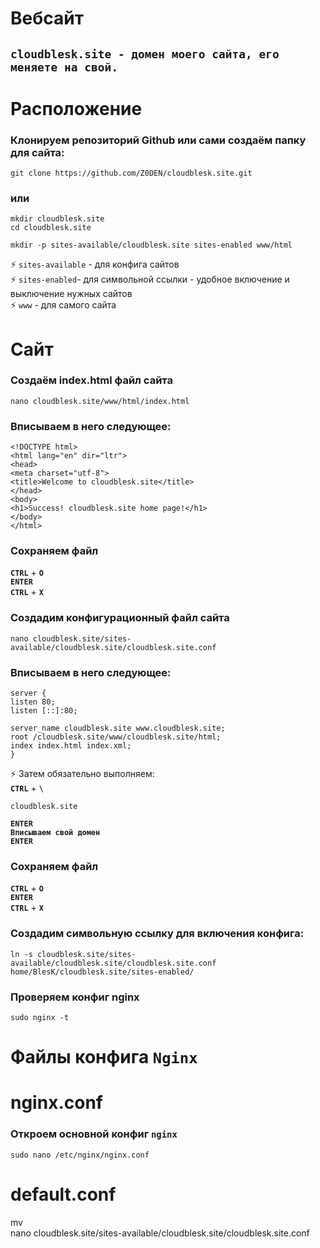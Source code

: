 # Вебсайт
## `cloudblesk.site - домен моего сайта, его меняете на свой.`
# Расположение
### Клонируем репозиторий Github или сами создаём папку для сайта:

```
git clone https://github.com/Z0DEN/cloudblesk.site.git
```
### или
```
mkdir cloudblesk.site
cd cloudblesk.site
```
```
mkdir -p sites-available/cloudblesk.site sites-enabled www/html
```
⚡ `sites-available` - для конфига сайтов  
⚡ `sites-enabled`- для символьной ссылки - удобное включение и выключение нужных сайтов  
⚡ `www` - для самого сайта
# Сайт
### Создаём index.html файл сайта

```
nano cloudblesk.site/www/html/index.html
```
### Вписываем в него следующее:
```
<!DOCTYPE html>
<html lang="en" dir="ltr">
<head>
<meta charset="utf-8">
<title>Welcome to cloudblesk.site</title>
</head>
<body>
<h1>Success! cloudblesk.site home page!</h1>
</body>
</html>
```
### Сохраняем файл
**`CTRL`** + **`O`**  
**`ENTER`**  
**`CTRL`** + **`X`**

### Создадим конфигурационный файл сайта
```
nano cloudblesk.site/sites-available/cloudblesk.site/cloudblesk.site.conf
``` 
### Вписываем в него следующее:
```
server {
listen 80;
listen [::]:80;

server_name cloudblesk.site www.cloudblesk.site;
root /cloudblesk.site/www/cloudblesk.site/html;
index index.html index.xml;
}
```
⚡ Затем обязательно выполняем:  
**`CTRL`** + **`\`**  
```
cloudblesk.site
``` 
**`ENTER`**  
**`Вписываем свой домен`**   
**`ENTER`**

### Сохраняем файл
**`CTRL`** + **`O`**  
**`ENTER`**  
**`CTRL`** + **`X`**

### Создадим символьную ссылку для включения конфига:
```
ln -s cloudblesk.site/sites-available/cloudblesk.site/cloudblesk.site.conf home/BlesK/cloudblesk.site/sites-enabled/
```
### Проверяем конфиг nginx
```
sudo nginx -t
```
# Файлы конфига `Nginx`

# nginx.conf
### Откроем основной конфиг `nginx`
```
sudo nano /etc/nginx/nginx.conf
```

# default.conf
mv  
nano cloudblesk.site/sites-available/cloudblesk.site/cloudblesk.site.conf